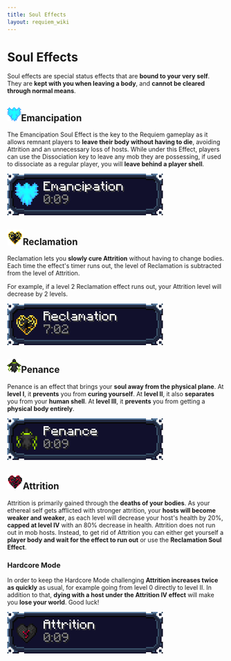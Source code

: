 ```yaml
---
title: Soul Effects
layout: requiem_wiki
---
```


# Soul Effects

Soul effects are special status effects that are **bound to your very self**.
They are **kept with you when leaving a body**, and **cannot be cleared through normal means**.

## ![Emancipation Icon](img/emancipation.png)Emancipation

The Emancipation Soul Effect is the key to the Requiem gameplay as it allows remnant players to **leave their body without having to die**, avoiding Attrition and an unnecessary loss of hosts. While under this Effect, players can use the Dissociation key to leave any mob they are possessing, if used to dissociate as a regular player, you will **leave behind a player shell**.

![Emancipation Effect](img/EmancipationEffect.png)

## ![Reclamation Icon](img/reclamation.png)Reclamation

Reclamation lets you **slowly cure Attrition** without having to change bodies.
Each time the effect's timer runs out, the level of Reclamation is subtracted from the level of Attrition.

For example, if a level 2 Reclamation effect runs out, your Attrition level will decrease by 2 levels.

![Reclamation Effect](img/ReclamationEffect.png)

## ![Penance Icon](img/penance.png)Penance

Penance is an effect that brings your **soul away from the physical plane**.
At **level I**, it **prevents** you from **curing yourself**.
At **level II**, it also **separates** you from your **human shell**.
At **level III**, it **prevents** you from getting a **physical body entirely**.

![Penance Effect](img/PenanceEffect.png)

## ![Attrition Icon](img/attrition.png)Attrition

Attrition is primarily gained through the **deaths of your bodies**. As your ethereal self gets afflicted
with stronger attrition, your **hosts will become weaker and weaker**, as each level will decrease your host's health by 20%, **capped at level IV** with an 80% decrease in health. Attrition does not run out in mob hosts. Instead, to get rid of Attrition you can either get yourself a **player body and wait for the effect to run out** or use the **Reclamation Soul Effect**.

### Hardcore Mode

In order to keep the Hardcore Mode challenging **Attrition increases twice as quickly** as usual, for example going from level 0 directly to level II. In addition to that, **dying with a host under the Attrition IV effect** will make you **lose your world**. Good luck!



![Attrition Effect](img/AttritionEffect.png)

